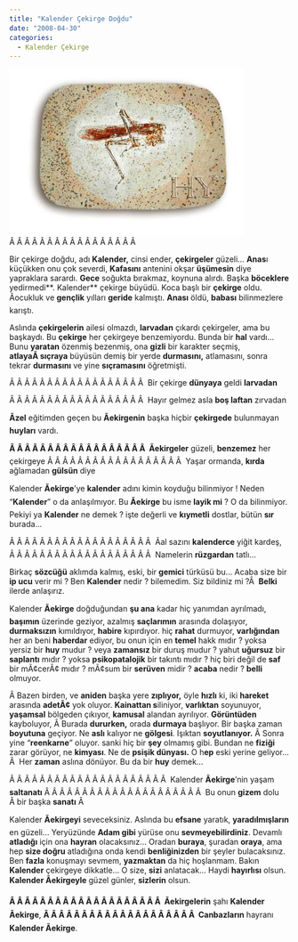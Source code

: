 ```yaml
---
title: "Kalender Çekirge Doğdu"
date: "2008-04-30"
categories: 
  - Kalender Çekirge
---
```


[![si0095_cekirge_grasshopper.jpg](../uploads/2008/04/si0095_cekirge_grasshopper.jpg)](../uploads/2008/04/si0095_cekirge_grasshopper.jpg "si0095_cekirge_grasshopper.jpg")Â Â Â Â Â Â Â Â Â Â Â Â Â Â Â Â Â 

Bir çekirge doğdu, adı **Kalender,** cinsi ender, **çekirgeler** güzeli… **Anas**ı küçükken onu çok severdi, **Kafasını** antenini okşar **üşümesin** diye yapraklara sarardı. **Gece** soğukta bırakmaz, koynuna alırdı. Başka **böceklere** yedirmedi**. Kalender** çekirge büyüdü. Koca başlı bir **çekirge** oldu. Ãocukluk ve **gençlik** yılları **geride** kalmıştı. **Anası** öldü, **babası** bilinmezlere karıştı.

Aslında **çekirgelerin** ailesi olmazdı, **larvadan** çıkardı çekirgeler, ama bu başkaydı. Bu **çekirge** her çekirgeye benzemiyordu. Bunda bir **hal** vardı… Bunu **yaratan** özenmiş bezenmiş, ona **gizli** bir karakter seçmiş, **atlayaÂ sıçraya** büyüsün demiş bir yerde **durmasını,** atlamasını, sonra tekrar **durmasını** ve yine **sıçramasını** öğretmişti.

Â Â Â Â Â Â Â Â Â Â Â Â Â Â Â Â Â Â  Bir çekirge **dünyaya** geldi **larvadan**

Â Â Â Â Â Â Â Â Â Â Â Â Â Â Â Â Â Â  Hayır gelmez asla **boş laftan** zırvadan

**Ãzel** eğitimden geçen bu **Ãekirgenin** başka hiçbir **çekirgede** bulunmayan **huyları** vardı.

**Â Â Â Â Â Â Â Â Â Â Â Â Â Â Â Â Â Â  Ãekirgeler** güzeli, **benzemez** her çekirgeye Â Â Â Â Â Â Â Â Â Â Â Â Â Â Â Â Â Â  Yaşar ormanda, **kırda** ağlamadan **gülsün** diye

Kalender **Ãekirge**’ye **kalender** adını kimin koyduğu bilinmiyor ! Neden “**Kalender**” o da anlaşılmıyor. Bu **Ãekirge** bu isme **layik mi** ? O da bilinmiyor. Pekiyi ya **Kalender** ne demek ? işte değerli ve **kıymetli** dostlar, bütün **sır** burada…

Â Â Â Â Â Â Â Â Â Â Â Â Â Â Â Â Â Â Â  Ãal sazını **kalenderce** yiğit kardeş, Â Â Â Â Â Â Â Â Â Â Â Â Â Â Â Â Â Â Â  Namelerin **rüzgardan** tatlı…

Birkaç **sözcüğü** aklımda kalmış, eski, bir **gemici** türküsü bu… Acaba size bir **ip ucu** verir mi ? Ben **Kalender** nedir ? bilemedim. Siz bildiniz mi ?Â  **Belki** ilerde anlaşırız.

Kalender **Ãekirge** doğduğundan **şu ana** kadar hiç yanımdan ayrılmadı, **başımın** üzerinde geziyor, azalmış **saçlarımın** arasında dolaşıyor, **durmaksızın** kımıldıyor, **habire** kıpırdıyor. hiç **rahat** durmuyor, **varlığından** her an beni **haberdar** ediyor, bu onun için en **temel** hakk mıdır ? yoksa yersiz bir **huy** mudur ? veya **zamansız** bir duruş mudur ? yahut **uğursuz** bir **saplantı** mıdır ? yoksa **psikopatalojik** bir takıntı mıdır ? hiç biri değil de **saf** bir mÃ¢cerÃ¢ mıdır ? mÃ¢sum bir **serüven** midir ? **acaba** nedir ? **belli** olmuyor.

Â Bazen birden, ve **aniden** başka yere **zıplıyor,** öyle **hızlı** ki, iki **hareket** arasında **adetÃ¢** yok oluyor. **Kainattan s**iliniyor, **varlıktan** soyunuyor, **yaşamsal** bölgeden çıkıyor, **kamusal** alandan ayrılıyor. **Görüntüden** kayboluyor, Â Burada **dururken,** orada **durmaya** başlıyor. Bir başka zaman **boyutuna** geçiyor. Ne **aslı** kalıyor ne **gölgesi**. Işıktan **soyutlanıyor.** Â Sonra yine “**reenkarne**” oluyor. sanki hiç bir **şey** olmamış gibi. Bundan ne **fiziği** zarar görüyor, ne **kimyası**. Ne de **psişik dünyası.** O h**ep** eski yerine geliyor…Â  Her **zaman** aslına dönüyor. Bu da bir **huy** demek…

Â Â Â Â Â Â Â Â Â Â Â Â Â Â Â Â Â Â Â Â Â  Kalender **Ãekirge**’nin yaşam **saltanatı** Â Â Â Â Â Â Â Â Â Â Â Â Â Â Â Â Â Â Â Â Â  Bu onun **gizem** dolu Â bir başka **sanatı** Â 

Kalender **Ãekirgeyi** seveceksiniz. Aslında bu **efsane** yaratık, **yaradılmışların** en güzeli… Yeryüzünde **Adam gibi** yürüse onu **sevmeyebilirdiniz**. Devamlı **atladığı** için ona **hayran** olacaksınız… Oradan **buraya**, şuradan **oraya**, ama hep **size doğru** atladığına onda kendi **benliğinizden** bir şeyler bulacaksınız. Ben **fazla** konuşmayı sevmem, **yazmaktan** da hiç hoşlanmam. Bakın **Kalender** çekirgeye dikkatle… O size, **sizi** anlatacak… Haydi **hayırlısı** olsun. **Kalender Ãekirgeyle** güzel günler, **sizlerin** olsun.

**Â Â Â Â Â Â Â Â Â Â Â Â Â Â Â Â Â Â Â Â  Ãekirgelerin** şahı **Kalender Ãekirge**, **Â Â Â Â Â Â Â Â Â Â Â Â Â Â Â Â Â Â Â Â  Canbazların** hayranı **Kalender Ãekirge**.
